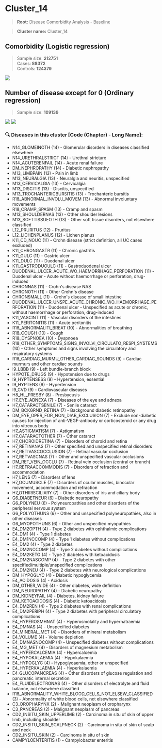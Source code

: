 # Cluster_14

> **Root:** Disease Comorbidity Analysis - Baseline

> **Cluster name:** Cluster_14  

## Comorbidity (Logistic regression)
> Sample size: **212751**  
> Cases: **88372**  
> Controls: **124379**
<img src="/Cluster/Figures/Incidence/LG/Cluster_14.png" />
<CsvTable src="/Cluster_Data/Incidence/LG/LG_Cluster_14.csv" label="🔍 View full results" />

## Number of disease except for 0 (Ordinary regression)
> Sample size: **109139**
<img src="/Cluster/Figures/Incidence/Histogram/Cluster_14_in.png" />
<CsvTable src="/Cluster_Data/Incidence/Histogram/Cluster_14_in.csv" label="🔍 View full results" />

<img src="/Cluster/Figures/Incidence/ORD/Cluster_14.png" />
<CsvTable src="/Cluster_Data/Incidence/ORD/ORD_Cluster_14.csv" label="🔍 View full results" />

### 🔍 Diseases in this cluster [Code (Chapter) - Long Name]:
- N14_GLOMEINOTH (14) - Glomerular disorders in diseases classified elsewhere
- N14_URETHRALSTRICT (14) - Urethral stricture
- N14_ACUTERENFAIL (14) - Acute renal failure
- DM_NEPHROPATHY (14) - Diabetic nephropathy
- M13_LIMBPAIN (13) - Pain in limb
- M13_NEURALGIA (13) - Neuralgia and neuritis, unspecified
- M13_CERVICALGIA (13) - Cervicalgia
- M13_DISCITIS (13) - Discitis, unspecified
- M13_TROCHANTERICBURSITIS (13) - Trochanteric bursitis
- R18_ABNORMAL_INVOLU_MOVEM (13) - Abnormal involuntary movements
- R18_CRAMP_SPASM (13) - Cramp and spasm
- M13_SHOULDERNAS (13) - Other shoulder lesions
- M13_SOFTTISSUEOTH (13) - Other soft tissue disorders, not elsewhere classified
- L12_PRURITUS (12) - Pruritus
- L12_LICHENPLANUS (12) - Lichen planus
- K11_CD_NOUC (11) - Crohn disease (strict definition, all UC cases excluded)
- K11_CHRONGASTR (11) - Chronic gastritis
- K11_GULC (11) - Gastric ulcer
- K11_DULC (11) - Duodenal ulcer
- K11_GASTRODUOULC (11) - Gastroduodenal ulcer
- DUODENAL_ULCER_ACUTE_WO_HAEMORRHAGE_PERFORATION (11) - Duodenal ulcer - Acute without haemorrhage or perforation, drug-induced
- CHRONNAS (11) - Crohn's disease NAS
- CHRONOTH (11) - Other Crohn's disease
- CHRONSMALL (11) - Crohn's disease of small intestine
- DUODENAL_ULCER_UNSPE_ACUTE_CHRONIC_WO_HAEMORRHAGE_PERFORATION (11) - Duodenal ulcer - Unspecified as acute or chronic, without haemorrhage or perforation, drug-induced
- K11_VASCINT (11) - Vascular disorders of the intestines
- K11_PERITONITIS (11) - Acute peritonitis
- R18_ABNORMALITI_BREAT (10) - Abnormalities of breathing
- R18_COUGH (10) - Cough
- R18_DYSPNOEA (10) - Dyspnoea
- R18_OTHER_SYMPTOMS_SIGNS_INVOLVI_CIRCULATO_RESPI_SYSTEMS (10) - Other symptoms and signs involving the circulatory and respiratory systems
- R18_CARDIAC_MURMU_OTHER_CARDIAC_SOUNDS (9) - Cardiac murmurs and other cardiac sounds
- I9_LBBB (9) - Left bundle-branch block
- HYPOTE_DRUGS (9) - Hypotension due to drugs
- I9_HYPTENSESS (9) - Hypertension, essential
- I9_HYPTENS (9) - Hypertension
- I9_CVD (9) - Cardiovascular diseases
- H8_HL_PRESBY (8) - Presbycusis
- H7_EYE_ADNEXA (7) - Diseases of the eye and adnexa
- H7_CATARACTSENILE (7) - Senile cataract
- DM_BCKGRND_RETINA (7) - Background diabetic retinopathy
- DM_EYE_OPER_FOR_NON_DIAB_EXCLUSION (7) - Exclude non-diabetic causes for injection of anti-VEGF-antibody or corticosteroid or any drug into vitreous body
- H7_ASTIGMATISM (7) - Astigmatism
- H7_CATARACTOTHER (7) - Other cataract
- H7_CHOROIDRETINA (7) - Disorders of choroid and retina
- H7_RETINANAS (7) - Other specified and unspecified retinal disorders
- H7_RETIVASCOCCLUSION (7) - Retinal vascular occlusion
- H7_RETVASCNAS (7) - Other and unspecified vascular occlusions
- DM_RET_VEIN_OCCLU (7) - Retinal vein occlusion (central or branch)
- H7_REFRAACCOMMODIS (7) - Disorders of refraction and accommodation
- H7_LENS (7) - Disorders of lens
- H7_OCUMUSCLE (7) - Disorders of ocular muscles, binocular movement, accommodation and refraction
- H7_OTHIRISCILIARY (7) - Other disorders of iris and ciliary body
- G6_DIABETNEUR (6) - Diabetic neuropathy
- G6_POLYNEU (6) - Polyneuropathies and other disorders of the peripheral nervous system
- G6_POLYOTHUNS (6) - Other and unspecified polyneuropathies, also in other diseases
- G6_MYOPOTHUNS (6) - Other and unspecified myopathies
- E4_DM2OPTH (4) - Type 2 diabetes with ophthalmic complications
- E4_DM1 (4) - Type 1 diabetes
- E4_DM1NOCOMP (4) - Type 1 diabetes without complications
- E4_DM2 (4) - Type 2 diabetes
- E4_DM2NOCOMP (4) - Type 2 diabetes without complications
- E4_DM2KETO (4) - Type 2 diabetes with ketoacidosis
- E4_DM2NASCOMP (4) - Type 2 diabetes with other specified/multiple/unspecified complications
- E4_DM2NEU (4) - Type 2 diabetes with neurological complications
- DM_HYPOGLYC (4) - Diabetic hypoglycemia
- E4_ACIDOSIS (4) - Acidosis
- DM_OTHER_WIDE (4) - Other diabetes, wide definition
- DM_NEUROPATHY (4) - Diabetic neuropathy
- DM_KIDNEYFAIL (4) - Diabetes, kidney failure
- DM_KETOACIDOSIS (4) - Diabetic ketoacidosis
- E4_DM2REN (4) - Type 2 diabetes with renal complications
- E4_DM2PERIPH (4) - Type 2 diabetes with peripheral circulatory complications
- E4_HYPEROSMHNAT (4) - Hyperosmolality and hypernatraemia
- E4_DMNAS (4) - Unspecified diabetes
- E4_MINERAL_MET (4) - Disorders of mineral metabolism
- E4_VOLUME (4) - Volume depletion
- E4_DMNASNOCOMP (4) - Unspecified diabetes without complications
- E4_MG_MET (4) - Disorders of magnesium metabolism
- E4_HYPERCALCEMIA (4) - Hypercalcemia
- E4_HYPOKALAEMIA (4) - Hypokalaemia
- E4_HYPOGLYC (4) - Hypoglycaemia, other or unspecified
- E4_HYPERKALAEMIA (4) - Hyperkalaemia
- E4_GLUCOPANCREAS (4) - Other disorders of glucose regulation and pancreatic internal secretion
- E4_FLUIDELECTRONAS (4) - Other disorders of electrolyte and fluid balance, not elsewhere classified
- R18_ABNORMALITY_WHITE_BLOOD_CELLS_NOT_ELSEW_CLASSIFIED (3) - Abnormality of white blood cells, not elsewhere classified
- C3_OROPHARYNX (2) - Malignant neoplasm of oropharynx
- C3_PANCREAS (2) - Malignant neoplasm of pancreas
- CD2_INSITU_SKIN_UPPERLIMB (2) - Carcinoma in situ of skin of upper limb, including shoulder
- CD2_INSITU_SKIN_SCALPNECK (2) - Carcinoma in situ of skin of scalp and neck
- CD2_INSITU_SKIN (2) - Carcinoma in situ of skin
- CAMPYLOENTERITIS (1) - Campylobacter enteritis

